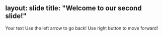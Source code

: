 layout: slide
title: "Welcome to our second slide!"
---
Your text
Use the left arrow to go back! Use right button to move forward! 

